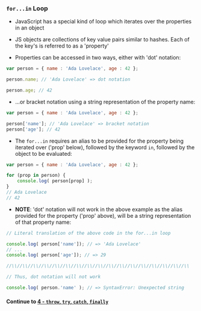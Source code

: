 ### `for...in` Loop
* JavaScript has a special kind of loop which iterates over the properties in an object
  
* JS objects are collections of key value pairs similar to hashes. Each of the key's is referred to as a 'property'
  
* Properties can be accessed in two ways, either with 'dot' notation: 

```javascript
var person = { name : 'Ada Lovelace', age : 42 };

person.name; // 'Ada Lovelace' => dot notation

person.age; // 42

```
  
* ...or bracket notation using a string representation of the property name:
  
```javascript
var person = { name : 'Ada Lovelace', age : 42 };

person['name']; // 'Ada Lovelace' => bracket notation
person['age']; // 42

```
  
* The `for...in` requires an alias to be provided for the property being iterated over ('prop' below), followed by the keyword `in`, followed by the object to be evaluated:

```javascript
var person = { name : 'Ada Lovelace', age : 42 };

for (prop in person) {
	console.log( person[prop] );
}
// Ada Lovelace
// 42
```
  
* **NOTE**: 'dot' notation will not work in the above example as the alias provided for the property ('prop' above), will be a string representation of that property name:
  
```javascript
// Literal translation of the above code in the for...in loop

console.log( person['name']); // => 'Ada Lovelace'
// ...
console.log( person['age']); // => 29

//\\//\\//\\//\\//\\//\\//\\//\\//\\//\\//\\//\\//\\//\\//\\//\\//\\

// Thus, dot notation will not work

console.log( person.'name' ); // => SyntaxError: Unexpected string
```
  
#### Continue to [4 - `throw`, `try`, `catch`, `finally`](4_ThrowTryCatchFinally.md)